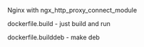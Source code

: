 Nginx with ngx_http_proxy_connect_module

dockerfile.build - just build and run

dockerfile.builddeb - make deb
